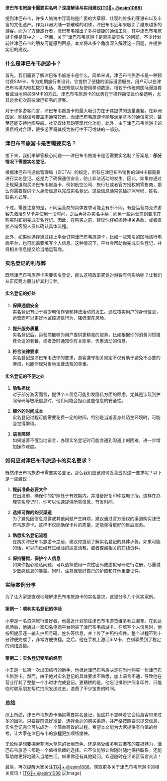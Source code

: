 **津巴布韦旅游卡需要实名吗？深度解读与实用建议[[TG💪+ @esim1088](https://t.me/s/esim1088)]**

提到津巴布韦，许多人脑海中浮现的是广袤的大草原、壮观的维多利亚瀑布以及丰富的文化遗产。作为非洲大陆一颗璀璨的明珠，津巴布韦近年来吸引了越来越多的游客。而为了方便旅行者，津巴布韦推出了多种便捷的通信工具，其中津巴布韦旅游卡便是其中之一。然而，关于“津巴布韦旅游卡是否需要实名”的问题，不少计划前往津巴布韦的朋友可能感到困惑。本文将从多个角度深入解读这一问题，并提供实用的建议。

### 什么是津巴布韦旅游卡？

首先，我们需要了解津巴布韦旅游卡是什么。简单来说，津巴布韦旅游卡是一种预付费SIM卡，专为短期旅行者设计。它提供了便捷的国际漫游服务，用户可以在津巴布韦境内轻松拨打电话、发送短信以及使用移动数据。相较于传统的国际漫游套餐或当地购买SIM卡的方式，津巴布韦旅游卡的优势在于操作简便且价格透明，尤其适合初次前往津巴布韦的游客。

对于许多游客而言，津巴布韦旅游卡的最大吸引力在于其提供的流量套餐。在非洲国家，网络信号覆盖率通常较低，而津巴布韦旅游卡能够满足基本的通信需求，甚至还能支持地图导航、社交媒体互动等现代化功能。此外，由于津巴布韦旅游卡的资费相对合理，很多游客将其视为旅行中不可或缺的一部分。

### 津巴布韦旅游卡是否需要实名？

接下来，我们来解答核心问题——津巴布韦旅游卡是否需要实名制？答案是：**部分情况下需要实名登记**。

根据津巴布韦通信管理局（ZICTA）的规定，所有在津巴布韦销售的SIM卡都需要进行实名登记。这是为了确保通信安全，防止非法活动的发生。因此，如果你通过正规渠道购买津巴布韦旅游卡，例如航空公司、旅行社或者官方授权的零售商，那么你需要提供个人身份信息以完成实名登记。这些信息通常包括护照号码、姓名、联系方式等。

不过，需要注意的是，不同运营商的具体要求可能会有所不同。有些运营商允许游客先激活SIM卡并使用一段时间，之后再补办实名手续；而另一些运营商则要求在购买时即刻完成实名登记。因此，在购买之前，建议你仔细阅读相关条款，或者直接咨询客服人员以确认具体流程。

此外，如果你选择通过线上平台订购津巴布韦旅游卡，比如一些知名的国际旅行电商平台，也可能需要填写个人信息。这种情况下，平台会帮助你完成实名登记，并将相关信息提交给当地运营商。

### 实名登记的利与弊

既然津巴布韦旅游卡需要实名登记，那么这项政策究竟对游客有何影响呢？让我们从正反两方面分析其利与弊。

#### 实名登记的好处

1. **保障通信安全**  
   实名登记有助于减少电信诈骗和非法活动的发生。通过核实用户的身份信息，运营商可以更好地监控通信行为，降低潜在风险。

2. **提升服务质量**  
   实名登记后，运营商能够为用户提供更精准的服务，比如根据你的消费习惯推荐合适的套餐，或者及时通知你有关账单、优惠活动的信息。

3. **符合法律要求**  
   实名登记是津巴布韦法律的要求，游客遵守相关规定不仅有助于避免不必要的麻烦，也能体现对当地法律法规的尊重。

#### 实名登记的不便之处

1. **隐私担忧**  
   对于部分游客而言，提供个人信息可能引发隐私方面的顾虑。尤其是涉及到护照号码等敏感信息时，他们可能会担心这些信息的安全性。

2. **额外的时间成本**  
   实名登记过程可能需要花费一定的时间，特别是当游客身处陌生环境时，可能会觉得繁琐。

3. **语言障碍**  
   如果游客不懂当地语言，办理实名登记时可能会遇到沟通上的困难，进一步增加操作难度。

### 如何应对津巴布韦旅游卡的实名要求？

既然津巴布韦旅游卡需要实名登记，那么我们应该如何妥善应对这一要求呢？以下是一些建议：

1. **提前准备必要文件**  
   在出发前，确保你的护照处于有效期内，并准备好复印件或电子版。这样在办理实名登记时，你可以快速提供所需信息，节省时间。

2. **选择可靠的购买渠道**  
   为了避免因信息泄露或其他问题产生麻烦，建议通过官方授权的渠道购买津巴布韦旅游卡。这样不仅能确保卡片的质量，还能获得更好的售后服务。

3. **熟悉实名登记流程**  
   在购买津巴布韦旅游卡之前，建议你提前了解实名登记的具体步骤。如果可能的话，可以向已经有过经验的朋友请教，或者查阅相关的在线资料。

4. **保持警惕，保护个人信息**  
   如果你担心隐私问题，可以选择使用一次性密码或虚拟号码进行注册，尽量减少敏感信息的暴露。同时，注意保管好自己的护照和其他重要证件。

### 实际案例分享

为了让大家更直观地理解津巴布韦旅游卡的实名要求，这里分享几个真实案例。

#### 案例一：顺利实名登记的体验  

小李是一名资深旅行爱好者，他最近计划前往津巴布韦游览维多利亚瀑布。在到达机场后，他通过一家知名电商平台购买了津巴布韦旅游卡。在填写个人信息时，他按照提示逐一输入护照号码、姓名等信息，并上传了护照扫描件。整个过程不到十分钟便完成了，非常方便快捷。之后，他在手机上激活SIM卡，立刻享受到了稳定的网络连接。

#### 案例二：实名登记受阻的经历  

小王是一位第一次出国旅行的新手，他抵达津巴布韦后决定在当地购买一张津巴布韦旅游卡。然而，由于他对实名登记的具体要求不熟悉，加上语言不通，导致他在营业厅耗了整整一个小时才完成登记。更糟糕的是，他忘记携带护照复印件，只能临时联系朋友帮忙拍照发送过去，浪费了不少宝贵的时间。

### 总结

综上所述，津巴布韦旅游卡确实需要实名登记，但这并不意味着它会给游客带来过多的困扰。只要提前做好准备，选择合适的购买渠道，并严格按照要求提交信息，实名登记完全可以成为一个简单高效的过程。希望本文能为大家提供有价值的参考，让大家在津巴布韦的旅程更加顺畅愉快。

无论你是想要探索非洲大草原的壮丽景色，还是感受维多利亚瀑布的震撼魅力，津巴布韦旅游卡都是一个值得信赖的选择。它不仅能够让你随时随地保持联系，还能帮助你更好地融入当地生活。如果你还有其他疑问，欢迎随时在评论区留言交流！

最后，再次提醒大家关注[TG💪+ @esim1088](https://t.me/s/esim1088)，获取更多关于津巴布韦旅游卡的相关资讯！[[TG💪+ @esim1088](https://t.me/s/esim1088) ![Image](https://i.postimg.cc/4NQfJmqS/Snipaste-2025-05-13-00-14-12.png)]